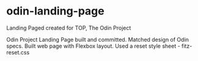 # odin-landing-page
Landing Paged created for TOP, The Odin Project

Odin Project Landing Page built and committed.
Matched design of Odin specs.
Built web page with Flexbox layout.
Used a reset style sheet - fitz-reset.css
